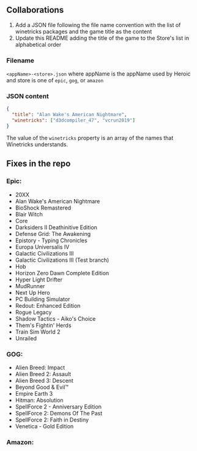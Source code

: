 ## Collaborations

1. Add a JSON file following the file name convention with the list of winetricks packages and the game title as the content
2. Update this README adding the title of the game to the Store's list in alphabetical order

### Filename

`<appName>-<store>.json` where appName is the appName used by Heroic and store is one of `epic`, `gog`, or `amazon`

### JSON content

```json
{
  "title": "Alan Wake's American Nightmare",
  "winetricks": ["d3dcompiler_47", "vcrun2019"]
}
```

The value of the `winetricks` property is an array of the names that Winetricks understands.

## Fixes in the repo

### Epic:

- 20XX
- Alan Wake's American Nightmare
- BioShock Remastered
- Blair Witch
- Core
- Darksiders II Deathinitive Edition
- Defense Grid: The Awakening
- Epistory - Typing Chronicles
- Europa Universalis IV
- Galactic Civilizations III
- Galactic Civilizations III (Test branch)
- Hob
- Horizon Zero Dawn Complete Edition
- Hyper Light Drifter
- MudRunner
- Next Up Hero
- PC Building Simulator
- Redout: Enhanced Edition
- Rogue Legacy
- Shadow Tactics - Aiko's Choice
- Them's Fightin' Herds
- Train Sim World 2
- Unrailed

### GOG:

- Alien Breed: Impact
- Alien Breed 2: Assault
- Alien Breed 3: Descent
- Beyond Good & Evil™
- Empire Earth 3
- Hitman: Absolution
- SpellForce 2 - Anniversary Edition
- SpellForce 2: Demons Of The Past
- SpellForce 2: Faith in Destiny
- Venetica - Gold Edition

### Amazon:
